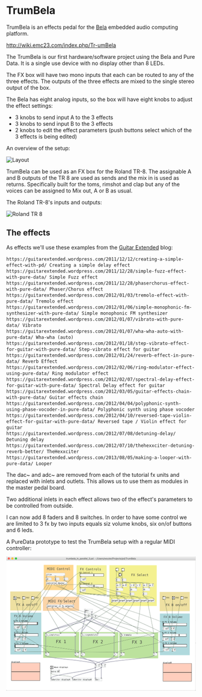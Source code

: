 # TrumBela

TrumBela is an effects pedal for the [Bela](https://bela.io/) embedded audio computing platform.

http://wiki.emc23.com/index.php/Tr-umBela

The TrumBela is our first hardware/software project using the Bela and Pure Data. It is a single use device with no display other than 8 LEDs.

The FX box will have two mono inputs that each can be routed to any of the three effects. The outputs of the three effects are mixed to the single stereo output of the box.

The Bela has eight analog inputs, so the box will have eight knobs to adjust the effect settings:

- 3 knobs to send input A to the 3 effects
- 3 knobs to send input B to the 3 effects
- 2 knobs to edit the effect parameters (push buttons select which of the 3 effects is being edited)

An overview of the setup:

![Layout](http://wiki.emc23.com/images/thumb/7/77/TrumBela.gif/450px-TrumBela.gif "layout")


TrumBela can be used as an FX box for the Roland TR-8. The assignable A and B outputs of the TR 8 are used as sends and the mix in is used as returns. Specifically built for the toms, rimshot and clap but any of the voices can be assigned to Mix out, A or B as usual.

The Roland TR-8's inputs and outputs:

![Roland TR 8](http://wiki.emc23.com/images/5/55/Tr-8-back.jpeg "Roland TR 8")

## The effects

As effects we'll use these examples from the [Guitar Extended](https://guitarextended.wordpress.com) blog:

```
https://guitarextended.wordpress.com/2011/12/12/creating-a-simple-effect-with-pd/ Creating a simple delay effect
https://guitarextended.wordpress.com/2011/12/28/simple-fuzz-effect-with-pure-data/ Simple Fuzz effect
https://guitarextended.wordpress.com/2011/12/28/phaserchorus-effect-with-pure-data/ Phaser/Chorus effect
https://guitarextended.wordpress.com/2012/01/03/tremolo-effect-with-pure-data/ Tremolo effect
https://guitarextended.wordpress.com/2012/01/06/simple-monophonic-fm-synthesizer-with-pure-data/ Simple monophonic FM synthesizer
https://guitarextended.wordpress.com/2012/01/07/vibrato-with-pure-data/ Vibrato
https://guitarextended.wordpress.com/2012/01/07/wha-wha-auto-with-pure-data/ Wha-wha (auto)
https://guitarextended.wordpress.com/2012/01/18/step-vibrato-effect-for-guitar-with-pure-data/ Step-vibrato effect for guitar
https://guitarextended.wordpress.com/2012/01/24/reverb-effect-in-pure-data/ Reverb Effect
https://guitarextended.wordpress.com/2012/02/06/ring-modulator-effect-using-pure-data/ Ring modulator effect
https://guitarextended.wordpress.com/2012/02/07/spectral-delay-effect-for-guitar-with-pure-data/ Spectral Delay effect for guitar
https://guitarextended.wordpress.com/2012/03/05/guitar-effects-chain-with-pure-data/ Guitar effects chain
https://guitarextended.wordpress.com/2012/04/04/polyphonic-synth-using-phase-vocoder-in-pure-data/ Polyphonic synth using phase vocoder
https://guitarextended.wordpress.com/2012/04/10/reversed-tape-violin-effect-for-guitar-with-pure-data/ Reversed tape / Violin effect for guitar
https://guitarextended.wordpress.com/2012/07/08/detuning-delay/ Detuning delay
https://guitarextended.wordpress.com/2012/07/10/thehexxciter-detuning-reverb-better/ TheHexxciter
https://guitarextended.wordpress.com/2013/08/05/making-a-looper-with-pure-data/ Looper
```

The dac~ and adc~ are removed from each of the tutorial fx units and replaced with inlets and outlets. This allows us to use them as modules in the master pedal board.

Two additional inlets in each effect allows two of the effect's parameters to be controlled from outside.

I can now add 8 faders and 8 switches. In order to have some control we are limited to 3 fx by two inputs equals siz volume knobs, six on/of buttons and 6 leds.

A PureData prototype to test the TrumBela setup with a regular MIDI controller:

![TrumBela PureData prototype](images/trumbela-prototype-2.gif)


